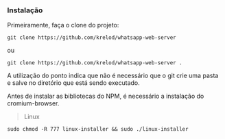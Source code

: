 ### Instalação

Primeiramente, faça o clone do projeto:
```
git clone https://github.com/krelod/whatsapp-web-server
```
ou
```
git clone https://github.com/krelod/whatsapp-web-server .
```
A utilização do ponto indica que não é necessário que o git crie uma pasta e salve no diretório que está sendo executado.

Antes de instalar as bibliotecas do NPM, é necessário a instalação do cromium-browser.

> Linux
```
sudo chmod -R 777 linux-installer && sudo ./linux-installer
```
